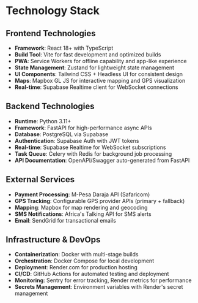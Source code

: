 # Technology Stack

## Frontend Technologies
* **Framework**: React 18+ with TypeScript
* **Build Tool**: Vite for fast development and optimized builds
* **PWA**: Service Workers for offline capability and app-like experience
* **State Management**: Zustand for lightweight state management
* **UI Components**: Tailwind CSS + Headless UI for consistent design
* **Maps**: Mapbox GL JS for interactive mapping and GPS visualization
* **Real-time**: Supabase Realtime client for WebSocket connections

## Backend Technologies
* **Runtime**: Python 3.11+
* **Framework**: FastAPI for high-performance async APIs
* **Database**: PostgreSQL via Supabase
* **Authentication**: Supabase Auth with JWT tokens
* **Real-time**: Supabase Realtime for WebSocket subscriptions
* **Task Queue**: Celery with Redis for background job processing
* **API Documentation**: OpenAPI/Swagger auto-generated from FastAPI

## External Services
* **Payment Processing**: M-Pesa Daraja API (Safaricom)
* **GPS Tracking**: Configurable GPS provider APIs (primary + fallback)
* **Mapping**: Mapbox for map rendering and geocoding
* **SMS Notifications**: Africa's Talking API for SMS alerts
* **Email**: SendGrid for transactional emails

## Infrastructure & DevOps
* **Containerization**: Docker with multi-stage builds
* **Orchestration**: Docker Compose for local development
* **Deployment**: Render.com for production hosting
* **CI/CD**: GitHub Actions for automated testing and deployment
* **Monitoring**: Sentry for error tracking, Render metrics for performance
* **Secrets Management**: Environment variables with Render's secret management
